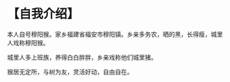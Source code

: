 # 【自我介绍】

本人自号穆阳猴。家乡福建省福安市穆阳镇。乡亲多务农，晒的黑，长得瘦，城里人戏称穆阳猴。

城里人多上班族，养得白白胖胖，乡亲戏称他们城里猪。

猴居无定所，与树为友，灵活好动，自由自在。
